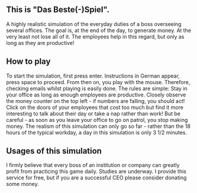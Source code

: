 ## This is "Das Beste(-)Spiel".

A highly realistic simulation of the everyday duties of a boss overseeing several offices.
The goal is, at the end of the day, to generate money. At the very least not lose all of it.
The employees help in this regard, but only as long as they are productive!

## How to play

To start the simulation, first press enter. Instructions in German appear, press space to proceed.
From then on, you play with the mouse. Therefore, checking emails whilst playing is easily done.
The rules are simple: Stay in your office as long as enough employees are productive. Closely observe the money counter on the top left - if numbers are falling, you should act! Click on the doors of your employees that cost too much but find it more interesting to talk about their day or take a nap rather than work! But be careful - as soon as you leave your office to go on patrol, you stop making money.
The realism of this simulation can only go so far - rather than the 18 hours of the typical workday, a day in this simulation is only 3 1/2 minutes.

## Usages of this simulation

I firmly believe that every boss of an institution or company can greatly profit from practicing this game daily. Studies are underway. I provide this service for free, but if you are a successful CEO please consider donating some money.
